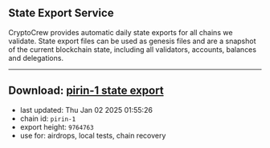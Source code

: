 ## State Export Service
CryptoCrew provides automatic daily state exports for all chains we validate. State export files can be used as genesis files and are a snapshot of the current blockchain state, including all validators, accounts, balances and delegations.

---
**Download: [pirin-1 state export](https://dl-eu2.ccvalidators.com/SERVICE/nolus/pirin-1_export_9764763.json)**
---

- last updated: Thu Jan 02 2025 01:55:26
- chain id: `pirin-1`
- export height: `9764763`
- use for: airdrops, local tests, chain recovery
